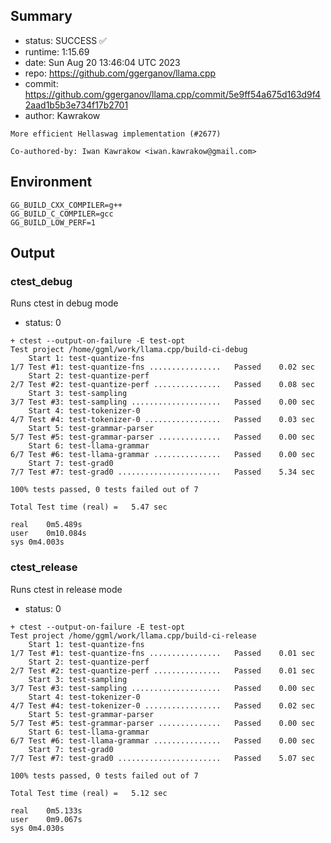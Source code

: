 ## Summary

- status:  SUCCESS ✅
- runtime: 1:15.69
- date:    Sun Aug 20 13:46:04 UTC 2023
- repo:    https://github.com/ggerganov/llama.cpp
- commit:  https://github.com/ggerganov/llama.cpp/commit/5e9ff54a675d163d9f42aad1b5b3e734f17b2701
- author:  Kawrakow
```
More efficient Hellaswag implementation (#2677)

Co-authored-by: Iwan Kawrakow <iwan.kawrakow@gmail.com>
```

## Environment

```
GG_BUILD_CXX_COMPILER=g++
GG_BUILD_C_COMPILER=gcc
GG_BUILD_LOW_PERF=1
```

## Output

### ctest_debug

Runs ctest in debug mode
- status: 0
```
+ ctest --output-on-failure -E test-opt
Test project /home/ggml/work/llama.cpp/build-ci-debug
    Start 1: test-quantize-fns
1/7 Test #1: test-quantize-fns ................   Passed    0.02 sec
    Start 2: test-quantize-perf
2/7 Test #2: test-quantize-perf ...............   Passed    0.08 sec
    Start 3: test-sampling
3/7 Test #3: test-sampling ....................   Passed    0.00 sec
    Start 4: test-tokenizer-0
4/7 Test #4: test-tokenizer-0 .................   Passed    0.03 sec
    Start 5: test-grammar-parser
5/7 Test #5: test-grammar-parser ..............   Passed    0.00 sec
    Start 6: test-llama-grammar
6/7 Test #6: test-llama-grammar ...............   Passed    0.00 sec
    Start 7: test-grad0
7/7 Test #7: test-grad0 .......................   Passed    5.34 sec

100% tests passed, 0 tests failed out of 7

Total Test time (real) =   5.47 sec

real	0m5.489s
user	0m10.084s
sys	0m4.003s
```

### ctest_release

Runs ctest in release mode
- status: 0
```
+ ctest --output-on-failure -E test-opt
Test project /home/ggml/work/llama.cpp/build-ci-release
    Start 1: test-quantize-fns
1/7 Test #1: test-quantize-fns ................   Passed    0.01 sec
    Start 2: test-quantize-perf
2/7 Test #2: test-quantize-perf ...............   Passed    0.01 sec
    Start 3: test-sampling
3/7 Test #3: test-sampling ....................   Passed    0.00 sec
    Start 4: test-tokenizer-0
4/7 Test #4: test-tokenizer-0 .................   Passed    0.02 sec
    Start 5: test-grammar-parser
5/7 Test #5: test-grammar-parser ..............   Passed    0.00 sec
    Start 6: test-llama-grammar
6/7 Test #6: test-llama-grammar ...............   Passed    0.00 sec
    Start 7: test-grad0
7/7 Test #7: test-grad0 .......................   Passed    5.07 sec

100% tests passed, 0 tests failed out of 7

Total Test time (real) =   5.12 sec

real	0m5.133s
user	0m9.067s
sys	0m4.030s
```
